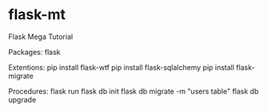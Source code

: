 # flask-mt
Flask Mega Tutorial

Packages:
    flask

Extentions:
    pip install flask-wtf
    pip install flask-sqlalchemy
    pip install flask-migrate

Procedures:
    flask run
    flask db init
    flask db migrate -m "users table"
    flask db upgrade
    
    
    